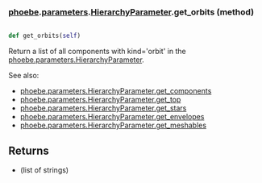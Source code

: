 ### [phoebe](phoebe.md).[parameters](phoebe.parameters.md).[HierarchyParameter](phoebe.parameters.HierarchyParameter.md).get_orbits (method)


```py

def get_orbits(self)

```



Return a list of all components with kind='orbit' in the
[phoebe.parameters.HierarchyParameter](phoebe.parameters.HierarchyParameter.md).

See also:
* [phoebe.parameters.HierarchyParameter.get_components](phoebe.parameters.HierarchyParameter.get_components.md)
* [phoebe.parameters.HierarchyParameter.get_top](phoebe.parameters.HierarchyParameter.get_top.md)
* [phoebe.parameters.HierarchyParameter.get_stars](phoebe.parameters.HierarchyParameter.get_stars.md)
* [phoebe.parameters.HierarchyParameter.get_envelopes](phoebe.parameters.HierarchyParameter.get_envelopes.md)
* [phoebe.parameters.HierarchyParameter.get_meshables](phoebe.parameters.HierarchyParameter.get_meshables.md)

Returns
-------
* (list of strings)

